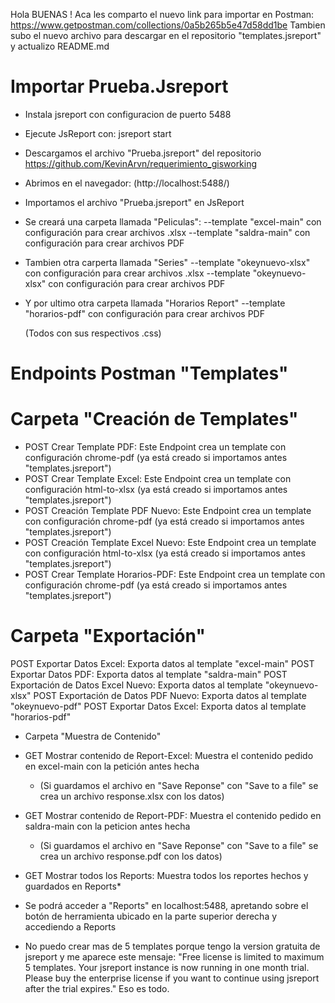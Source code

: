 Hola BUENAS !
Aca les comparto el nuevo link para importar en Postman: 
https://www.getpostman.com/collections/0a5b265b5e47d58dd1be
Tambien subo el nuevo archivo para descargar en el repositorio "templates.jsreport" y actualizo README.md 


# Importar Prueba.Jsreport

- Instala jsreport con configuracion de puerto 5488
- Ejecute JsReport con: jsreport start
- Descargamos el archivo "Prueba.jsreport" del repositorio https://github.com/KevinArvn/requerimiento_gisworking
- Abrimos en el navegador: (http://localhost:5488/)
- Importamos el archivo "Prueba.jsreport" en JsReport
- Se creará una carpeta llamada "Peliculas":
  --template "excel-main" con configuración para crear archivos .xlsx
  --template "saldra-main" con configuración para crear archivos PDF
- Tambien otra carperta llamada "Series"
  --template "okeynuevo-xlsx" con configuración para crear archivos .xlsx
  --template "okeynuevo-xlsx" con configuración para crear archivos PDF
- Y por ultimo otra carpeta llamada "Horarios Report"
  --template "horarios-pdf" con configuración para crear archivos PDF
  
  (Todos con sus respectivos .css)

# Endpoints Postman "Templates"

 # Carpeta "Creación de Templates"

 - POST Crear Template PDF: Este Endpoint crea un template con configuración chrome-pdf (ya está creado si importamos antes "templates.jsreport")
 - POST Crear Template Excel: Este Endpoint crea un template con configuración html-to-xlsx (ya está creado si importamos antes "templates.jsreport")
 - POST Creación Template PDF Nuevo: Este Endpoint crea un template con configuración chrome-pdf (ya está creado si importamos antes "templates.jsreport")
 - POST Creación Template Excel Nuevo: Este Endpoint crea un template con configuración html-to-xlsx (ya está creado si importamos antes "templates.jsreport")
  - POST Crear Template Horarios-PDF: Este Endpoint crea un template con configuración chrome-pdf (ya está creado si importamos antes "templates.jsreport")
  
  # Carpeta "Exportación"

POST Exportar Datos Excel: Exporta datos al template "excel-main"
POST Exportar Datos PDF: Exporta datos al template "saldra-main"
POST Exportación de Datos Excel Nuevo: Exporta datos al template "okeynuevo-xlsx"
POST Exportación de Datos PDF Nuevo: Exporta datos al template "okeynuevo-pdf"
POST Exportar Datos Excel: Exporta datos al template "horarios-pdf"

- Carpeta "Muestra de Contenido"

- GET Mostrar contenido de Report-Excel: Muestra el contenido pedido en excel-main con la petición antes hecha 
    - (Si guardamos el archivo en "Save Reponse" con "Save to a file" se crea un archivo response.xlsx con los datos)  
- GET Mostrar contenido de Report-PDF: Muestra el contenido pedido en saldra-main con la peticion antes hecha
    - (Si guardamos el archivo en "Save Reponse" con "Save to a file" se crea un archivo response.pdf con los datos)  
- GET Mostrar todos los Reports: Muestra todos los reportes hechos y guardados en Reports*

- Se podrá acceder a "Reports" en localhost:5488, apretando sobre el botón de herramienta ubicado en la parte superior derecha y accediendo a Reports

- No puedo crear mas de 5 templates porque tengo la version gratuita de jsreport y me aparece este mensaje:
 "Free license is limited to maximum 5 templates. Your jsreport instance is now running in one month trial. Please buy the enterprise license if you want to continue using jsreport after the trial expires." Eso es todo.
 
